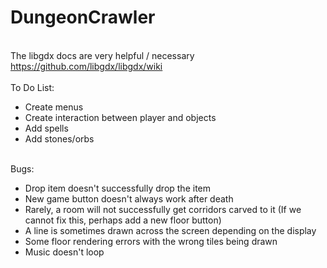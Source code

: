 # DungeonCrawler
<br>The libgdx docs are very helpful / necessary
<br>https://github.com/libgdx/libgdx/wiki
<br>
<br>To Do List:
<ul>
<li>Create menus</li>
<li>Create interaction between player and objects</li>
<li>Add spells</li>
<li>Add stones/orbs </li>
</ul>
<br>Bugs:
<ul>
<li>Drop item doesn't successfully drop the item</li>
<li>New game button doesn't always work after death</li>
<li>Rarely, a room will not successfully get corridors carved to it (If we cannot fix this, perhaps add a new floor button)
<li>A line is sometimes drawn across the screen depending on the display</li>
<li>Some floor rendering errors with the wrong tiles being drawn</li>
<li>Music doesn't loop</li>
</ul>